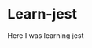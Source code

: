 <a href="https://github.com/ChivasRover/learn-jest/actions"><img src="https://github.com/ChivasRover/learn-jest/workflows/CI/badge.svg" alt="" style="max-width:100%;"></a>
# Learn-jest
Here I was learning jest
